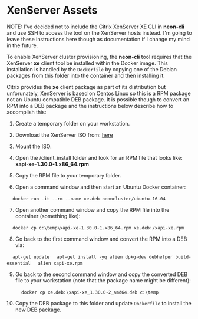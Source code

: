 # XenServer Assets

NOTE: I've decided not to include the Citrix XenServer XE CLI in **neon-cli** and use SSH to access the tool on the XenServer hosts instead.  I'm going to leave these instructions here though as documentation if I change my mind in the future.

To enable XenServer cluster provisioning, the **neon-cli** tool requires that the XenServer **xe** client tool be installed within the Docker image.  This installation is handled by the `Dockerfile` by copying one of the Debian packages from this folder into the container and then installing it.

Citrix provides the **xe** client package as part of its distribution but unforunately, XenServer is based on Centos Linux so this is a RPM package not an Ubuntu compatible DEB package.  It is possible though to convert an RPM into a DEB package and the instructions below describe how to accomplish this:

1. Create a temporary folder on your workstation.
2. Download the XenServer ISO from: [here](https://xenserver.org/open-source-virtualization-download.html)
3. Mount the ISO.
4. Open the /client_install folder and look for an RPM file that looks like: **xapi-xe-1.30.0-1.x86_64.rpm**
5. Copy the RPM file to your temporary folder.

6. Open a command window and then start an Ubuntu Docker container:
  
  &nbsp;&nbsp;&nbsp;&nbsp;`docker run -it --rm --name xe.deb neoncluster/ubuntu-16.04`

7. Open another command window and copy the RPM file into the container (something like):

  &nbsp;&nbsp;&nbsp;&nbsp;`docker cp c:\temp\xapi-xe-1.30.0-1.x86_64.rpm xe.deb:/xapi-xe.rpm`

8. Go back to the first command window and convert the RPM into a DEB via:

  &nbsp;&nbsp;&nbsp;&nbsp;`apt-get update`
  &nbsp;&nbsp;&nbsp;&nbsp;`apt-get install -yq alien dpkg-dev debhelper build-essential`
  &nbsp;&nbsp;&nbsp;&nbsp;`alien xapi-xe.rpm`

9. Go back to the second command window and copy the converted DEB file to your workstation (note that the package name might be different):

   &nbsp;&nbsp;&nbsp;&nbsp;`docker cp xe.deb:\xapi-xe_1.30.0-2_amd64.deb c:\temp`

10. Copy the DEB package to this folder and update `Dockerfile` to install the new DEB package.
